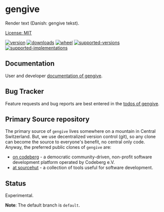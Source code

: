 # gengive

Render text (Danish: gengive tekst).

[License: MIT](https://git.sr.ht/~sthagen/gengive/tree/default/item/LICENSE)

[![version](https://img.shields.io/pypi/v/gengive.svg?style=flat)](https://pypi.python.org/pypi/gengive/)
[![downloads](https://pepy.tech/badge/gengive/month)](https://pepy.tech/project/gengive)
[![wheel](https://img.shields.io/pypi/wheel/gengive.svg?style=flat)](https://pypi.python.org/pypi/gengive/)
[![supported-versions](https://img.shields.io/pypi/pyversions/gengive.svg?style=flat)](https://pypi.python.org/pypi/gengive/)
[![supported-implementations](https://img.shields.io/pypi/implementation/gengive.svg?style=flat)](https://pypi.python.org/pypi/gengive/)

## Documentation

User and developer [documentation of gengive](https://codes.dilettant.life/docs/gengive).

## Bug Tracker

Feature requests and bug reports are best entered in the [todos of gengive](https://todo.sr.ht/~sthagen/gengive).

## Primary Source repository

The primary source of `gengive` lives somewhere on a mountain in Central Switzerland.
But, we use decentralized version control (git), so any clone can become the source to everyone's benefit, no central only code.
Anyway, the preferred public clones of `gengive` are:

* [on codeberg](https://codeberg.org/sthagen/gengive) - a democratic community-driven, non-profit software development platform operated by Codeberg e.V.
* [at sourcehut](https://git.sr.ht/~sthagen/gengive) - a collection of tools useful for software development.

## Status

Experimental.

**Note**: The default branch is `default`.
